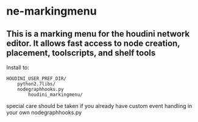 # ne-markingmenu
## This is a marking menu for the houdini network editor. It allows fast access to node creation, placement, toolscripts, and shelf tools

Install to:
``` 
HOUDINI_USER_PREF_DIR/    
    python2.7libs/
    nodegraphhooks.py
        houdini_markingmenu/
```
special care should be taken if you already have custom event handling in your own nodegraphhooks.py


